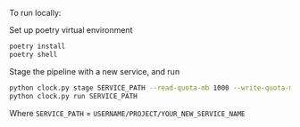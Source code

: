 To run locally:

Set up poetry virtual environment

```bash
poetry install
poetry shell
```

Stage the pipeline with a new service, and run

```bash
python clock.py stage SERVICE_PATH --read-quota-mb 1000 --write-quota-mb 10000
python clock.py run SERVICE_PATH
```

Where `SERVICE_PATH` = `USERNAME/PROJECT/YOUR_NEW_SERVICE_NAME`
